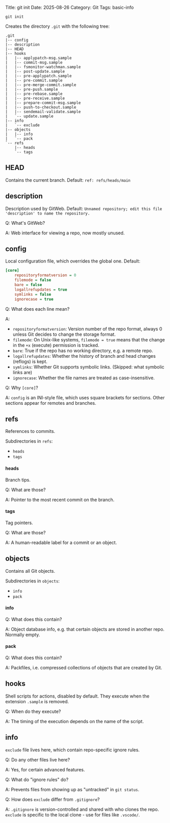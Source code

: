 Title: git init
Date: 2025-08-26
Category: Git
Tags: basic-info

`git init`

Creates the directory `.git` with the following tree:
```text
.git
|-- config
|-- description
|-- HEAD
|-- hooks
|   |-- applypatch-msg.sample
|   |-- commit-msg.sample
|   |-- fsmonitor-watchman.sample
|   |-- post-update.sample
|   |-- pre-applypatch.sample
|   |-- pre-commit.sample
|   |-- pre-merge-commit.sample
|   |-- pre-push.sample
|   |-- pre-rebase.sample
|   |-- pre-receive.sample
|   |-- prepare-commit-msg.sample
|   |-- push-to-checkout.sample
|   |-- sendemail-validate.sample
|   `-- update.sample
|-- info
|   `-- exclude
|-- objects
|   |-- info
|   `-- pack
`-- refs
    |-- heads
    `-- tags
```
## HEAD
Contains the current branch. Default: `ref: refs/heads/main`
## description
Description used by GitWeb. Default: `Unnamed repository; edit this file 'description' to name the repository.`

Q: What's GitWeb?

A: Web interface for viewing a repo, now mostly unused.
## config
Local configuration file, which overrides the global one. Default:
```ini
[core]
	repositoryformatversion = 0
	filemode = false
	bare = false
	logallrefupdates = true
	symlinks = false
	ignorecase = true
```
Q: What does each line mean?

A:

- `repositoryformatversion`: Version number of the repo format, always 0 unless Git decides to change the storage format.
- `filemode`: On Unix-like systems, `filemode = true` means that the change in the `+x` (execute) permission is tracked.
- `bare`: True if the repo has no working directory, e.g. a remote repo.
- `logallrefupdates`: Whether the history of branch and head changes (reflogs) is kept.
- `symlinks`: Whether Git supports symbolic links. (Skipped: what symbolic links are)
- `ignorecase`: Whether the file names are treated as case-insensitive.

Q: Why `[core]`?

A: `config` is an INI-style file, which uses square brackets for sections.
Other sections appear for remotes and branches.
## refs
References to commits.

Subdirectories in `refs`:

- `heads`
- `tags`
#### heads
Branch tips.

Q: What are those?

A: Pointer to the most recent commit on the branch.
#### tags
Tag pointers.

Q: What are those?

A: A human-readable label for a commit or an object.
## objects
Contains all Git objects.

Subdirectories in `objects`:

- `info`
- `pack`
#### info
Q: What does this contain?

A: Object database info, e.g. that certain objects are stored in another repo. Normally empty.
#### pack
Q: What does this contain?

A: Packfiles, i.e. compressed collections of objects that are created by Git.
## hooks
Shell scripts for actions, disabled by default. They execute when the extension `.sample` is removed.

Q: When do they execute?

A: The timing of the execution depends on the name of the script.
## info
`exclude` file lives here, which contain repo-specific ignore rules.

Q: Do any other files live here?

A: Yes, for certain advanced features.

Q: What do "ignore rules" do?

A: Prevents files from showing up as "untracked" in `git status`.

Q: How does `exclude` differ from `.gitignore`?

A: `.gitignore` is version-controlled and shared with who clones the repo. `exclude` is specific to the local clone - use for files like `.vscode/`.